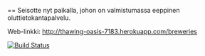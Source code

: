 == Seisotte nyt paikalla, johon on valmistumassa eeppinen oluttietokantapalvelu.

Web-linkki: http://thawing-oasis-7183.herokuapp.com/breweries

[![Build Status](https://travis-ci.org/kumikumi/wadror.png)](https://travis-ci.org/kumikumi/wadror)

